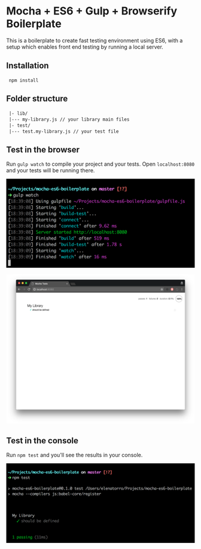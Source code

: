 # Mocha + ES6 + Gulp + Browserify Boilerplate

This is a boilerplate to create fast testing environment using ES6, with a setup which enables front end testing by running a local server.

## Installation

```
 npm install
```

## Folder structure

```
 |- lib/
 |--- my-library.js // your library main files
 |- test/
 |--- test.my-library.js // your test file
```

## Test in the browser

Run `gulp watch` to compile your project and your tests. Open `localhost:8080` and your tests will be running there.

![gulp-watch screenshot](/screenshots/screenshot-gulp-watch.png)

![mocha test screenshot](/screenshots/screenshot-browser.png)

## Test in the console

Run `npm test` and you'll see the results in your console.

![npm test screenshot](/screenshots/screenshot-npm-test.png)
